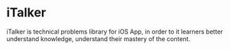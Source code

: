 # iTalker
iTalker is technical problems library for iOS App, in order to it learners better understand knowledge, understand their mastery of the content.

